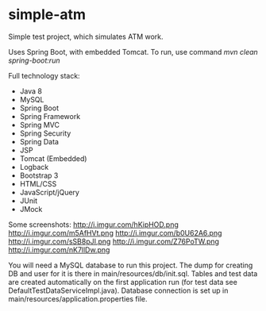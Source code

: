 # simple-atm

Simple test project, which simulates ATM work.

Uses Spring Boot, with embedded Tomcat. To run, use command
*mvn clean spring-boot:run*

Full technology stack:
* Java 8
* MySQL
* Spring Boot
* Spring Framework
* Spring MVC
* Spring Security
* Spring Data
* JSP
* Tomcat (Embedded)
* Logback
* Bootstrap 3
* HTML/CSS
* JavaScript/jQuery
* JUnit
* JMock

Some screenshots:
http://i.imgur.com/hKipHOD.png
http://i.imgur.com/m5AfHVt.png
http://i.imgur.com/b0U62A6.png
http://i.imgur.com/sSB8pJI.png
http://i.imgur.com/Z76PoTW.png
http://i.imgur.com/nK7llDw.png

You will need a MySQL database to run this project. The dump for creating DB and user for it is there in main/resources/db/init.sql.
Tables and test data are created automatically on the first application run (for test data see DefaultTestDataServiceImpl.java).
Database connection is set up in main/resources/application.properties file.
